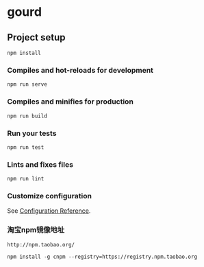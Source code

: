 # gourd

## Project setup
```
npm install
```

### Compiles and hot-reloads for development
```
npm run serve
```

### Compiles and minifies for production
```
npm run build
```

### Run your tests
```
npm run test
```

### Lints and fixes files
```
npm run lint
```

### Customize configuration
See [Configuration Reference](https://cli.vuejs.org/config/).

### 淘宝npm镜像地址
```
http://npm.taobao.org/
```
```
npm install -g cnpm --registry=https://registry.npm.taobao.org
```
